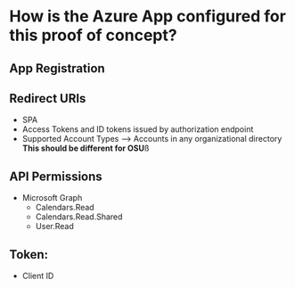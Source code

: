 # How is the Azure App configured for this proof of concept? 

## App Registration 

## Redirect URIs

- SPA 
- Access Tokens and ID tokens issued by authorization endpoint 
- Supported Account Types --> Accounts in any organizational directory **This should be different for OSU**ß


## API Permissions 
- Microsoft Graph
    - Calendars.Read
    - Calendars.Read.Shared
    - User.Read

## Token: 
- Client ID